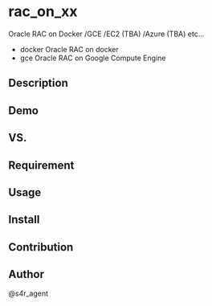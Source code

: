 rac_on_xx
====
Oracle RAC on Docker /GCE /EC2 (TBA) /Azure (TBA) etc...


- docker  Oracle RAC on docker 
- gce  Oracle RAC on Google Compute Engine

## Description

## Demo

## VS. 

## Requirement

## Usage

## Install

## Contribution

## Author
@s4r_agent
